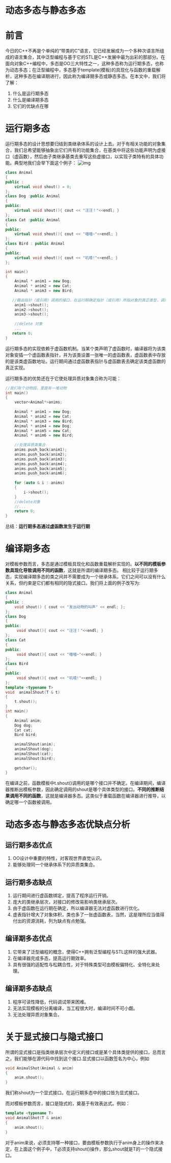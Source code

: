 # 动态多态与静态多态

# 前言

今日的C++不再是个单纯的“带类的C”语言，它已经发展成为一个多种次语言所组成的语言集合，其中泛型编程与基于它的STL是C++发展中最为出彩的那部分。在面向对象C++编程中，多态是OO三大特性之一，这种多态称为运行期多态，也称为动态多态；在泛型编程中，多态基于template(模板)的具现化与函数的重载解析，这种多态在编译期进行，因此称为编译期多态或静态多态。在本文中，我们将了解：

1. 什么是运行期多态
2. 什么是编译期多态
3. 它们的优缺点在哪

# 运行期多态

运行期多态的设计思想要归结到类继承体系的设计上去。对于有相关功能的对象集合，我们总希望能够抽象出它们共有的功能集合，在基类中将这些功能声明为虚接口（虚函数），然后由子类继承基类去重写这些虚接口，以实现子类特有的具体功能。典型地我们会举下面这个例子：
![img](https://images2015.cnblogs.com/blog/610439/201601/610439-20160115112003194-1372188564.png)

```cpp
class Animal
{
public :
    virtual void shout() = 0;
};
class Dog :public Animal
{
public:
    virtual void shout(){ cout << "汪汪！"<<endl; }
};
class Cat :public Animal
{
public:
    virtual void shout(){ cout << "喵喵~"<<endl; }
};
class Bird : public Animal
{
public:
    virtual void shout(){ cout << "叽喳!"<<endl; }
};

int main()
{
    Animal * anim1 = new Dog;
    Animal * anim2 = new Cat;
    Animal * anim3 = new Bird;
     
   //藉由指针（或引用）调用的接口，在运行期确定指针（或引用）所指对象的真正类型，调用该类型对应的接口
    anim1->shout();
    anim2->shout();
    anim3->shout();
 
    //delete 对象
    ...
   return 0;
}
```

运行期多态的实现依赖于虚函数机制。当某个类声明了虚函数时，编译器将为该类对象安插一个虚函数表指针，并为该类设置一张唯一的虚函数表，虚函数表中存放的是该类虚函数地址。运行期间通过虚函数表指针与虚函数表去确定该类虚函数的真正实现。

运行期多态的优势还在于它使处理异质对象集合称为可能：

```cpp
//我们有个动物园，里面有一堆动物
int main()
{
    vector<Animal*>anims;
 
    Animal * anim1 = new Dog;
    Animal * anim2 = new Cat;
    Animal * anim3 = new Bird;
    Animal * anim4 = new Dog;
    Animal * anim5 = new Cat;
    Animal * anim6 = new Bird;
 
    //处理异质类集合
    anims.push_back(anim1);
    anims.push_back(anim2);
    anims.push_back(anim3);
    anims.push_back(anim4);
    anims.push_back(anim5);
    anims.push_back(anim6);
 
    for (auto & i : anims)
    {
        i->shout();
    }
    //delete对象
    //...
    return 0;
}
```

总结：**运行期多态通过虚函数发生于运行期**

# 编译期多态

对模板参数而言，多态是通过模板具现化和函数重载解析实现的。**以不同的模板参数具现化导致调用不同的函数**，这就是所谓的编译期多态。
相比较于运行期多态，实现编译期多态的类之间并不需要成为一个继承体系，它们之间可以没有什么关系，但约束是它们都有相同的隐式接口。我们将上面的例子改写为:

```cpp
class Animal
{
public :
    void shout() { cout << "发出动物的叫声" << endl; };
};
class Dog
{
public:
     void shout(){ cout << "汪汪！"<<endl; }
};
class Cat
{
public:
     void shout(){ cout << "喵喵~"<<endl; }
};
class Bird
{
public:
     void shout(){ cout << "叽喳!"<<endl; }
};
template <typename T>
void  animalShout(T & t)
{
    t.shout();
}
int main()
{
    Animal anim;
    Dog dog;
    Cat cat;
    Bird bird;
 
    animalShout(anim);
    animalShout(dog);
    animalShout(cat);
    animalShout(bird);
 
    getchar();
}
```

在编译之前，函数模板中t.shout()调用的是哪个接口并不确定。在编译期间，编译器推断出模板参数，因此确定调用的shout是哪个具体类型的接口。**不同的推断结果调用不同的函数**，这就是编译器多态。这类似于重载函数在编译器进行推导，以确定哪一个函数被调用。

# 动态多态与静态多态优缺点分析

## 运行期多态优点

1. OO设计中重要的特性，对客观世界直觉认识。
2. 能够处理同一个继承体系下的异质类集合。

## 运行期多态缺点

1. 运行期间进行虚函数绑定，提高了程序运行开销。
2. 庞大的类继承层次，对接口的修改易影响类继承层次。
3. 由于虚函数在运行期在确定，所以编译器无法对虚函数进行优化。
4. 虚表指针增大了对象体积，类也多了一张虚函数表，当然，这是理所应当值得付出的资源消耗，列为缺点有点勉强。

## 编译期多态优点

1. 它带来了泛型编程的概念，使得C++拥有泛型编程与STL这样的强大武器。
2. 在编译器完成多态，提高运行期效率。
3. 具有很强的适配性与松耦合性，对于特殊类型可由模板偏特化、全特化来处理。

## 编译期多态缺点

1. 程序可读性降低，代码调试带来困难。
2. 无法实现模板的分离编译，当工程很大时，编译时间不可小觑。
3. 无法处理异质对象集合。

# 关于显式接口与隐式接口

所谓的显式接口是指类继承层次中定义的接口或是某个具体类提供的接口，总而言之，我们能够在源代码中找到这个接口.显式接口以函数签名为中心，例如

```cpp
void AnimalShot(Animal & anim)
{
    anim.shout();
}
```

我们称shout为一个显式接口。在运行期多态中的接口皆为显式接口。

而对模板参数而言，接口是隐式的，奠基于有效表达式。例如：

```cpp
template <typename T>
void AnimalShot(T & anim)
{
    anim.shout();
}
```

对于anim来说，必须支持哪一种接口，要由模板参数执行于anim身上的操作来决定，在上面这个例子中，T必须支持shout()操作，那么shout就是T的一个隐式接口。